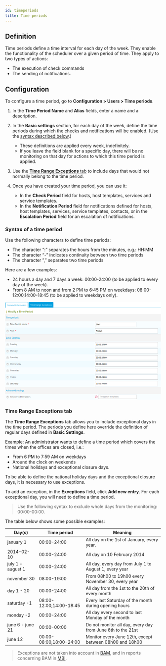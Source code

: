 ```yaml
---
id: timeperiods
title: Time periods
---
```


## Definition

Time periods define a time interval for each day of the week. They enable the functionality of the scheduler over a given period of time. They apply to two types of actions:

* The execution of check commands
* The sending of notifications.

## Configuration

To configure a time period, go to **Configuration \> Users \> Time periods**.

1. In the **Time Period Name** and **Alias** fields, enter a name and a description.

2. In the **Basic settings** section, for each day of the week, define the time periods during which the checks and notifications will be enabled. (Use the [syntax described below](#syntax-of-a-time-period).) 

    - These definitions are applied every week, indefinitely.
    - If you leave the field blank for a specific day, there will be no monitoring on that day for actions to which this time period is applied.

3. Use the [**Time Range Exceptions** tab](#time-range-exceptions-tab) to include days that would not normally belong to the time period.

4. Once you have created your time period, you can use it:
    - In the **Check Period** field for hosts, host templates, services and service templates.
    - In the **Notification Period** field for notifications defined for hosts, host templates, services, service templates, contacts, or in the **Escalation Period** field for an escalation of notifications. 

### Syntax of a time period

Use the following characters to define time periods:

* The character “:” separates the hours from the minutes, e.g.: HH:MM
* The character “-” indicates continuity between two time periods
* The character ”,” separates two time periods

Here are a few examples:

* 24 hours a day and 7 days a week: 00:00-24:00 (to be applied to every day of the week).
* From 8 AM to noon and from 2 PM to 6:45 PM on weekdays: 08:00-12:00,14:00-18:45 (to be applied to weekdays only).

![image](../../assets/configuration/05timeperiod.png)

### Time Range Exceptions tab

The **Time Range Exceptions** tab allows you to include exceptional days in the time period. The periods you define here override the definition of regular days defined in **Basic Settings**.

Example: An administrator wants to define a time period which covers the times when the offices are closed, i.e.:

* From 6 PM to 7:59 AM on weekdays
* Around the clock on weekends
* National holidays and exceptional closure days.

To be able to define the national holiday days and the exceptional closure days, it is necessary to use exceptions.

To add an exception, in the **Exceptions** field, click **Add new entry**. For each exceptional day, you will need to define a time period. 

> Use the following syntax to exclude whole days from the monitoring: 00:00-00:00.

The table below shows some possible examples:

| Day(s)            | Time period             | Meaning                                                   |
| ----------------- | ----------------------- | --------------------------------------------------------- |
| january 1         | 00:00-24:00             | All day on the 1st of January, every year.                |
| 2014-02-10        | 00:00-24:00             | All day on 10 February 2014                               |
| july 1 - august 1 | 00:00-24:00             | All day, every day from July 1 to August 1, every year    |
| november 30       | 08:00-19:00             | From 08h00 to 19h00 every November 30, every year         |
| day 1 - 20        | 00:00-24:00             | All day from the 1st to the 20th of every month           |
| saturday -1       | 08:00-12:00,14:00-18:45 | Every last Saturday of the month during opening hours     |
| monday -2         | 00:00-24:00             | All day every second to last Monday of the month          |
| june 6 - june 21  | 00:00-00:00             | Do not monitor all day, every day from June 6th to the 21st        |
| june 12           | 00:00-08:00,18:00-24:00 | Monitor every June 12th, except between 08h00 and 18h00 |

> Exceptions are not taken into account in [BAM](../../service-mapping/introduction.md), and in reports concerning BAM in [MBI](../../reporting/introduction.md).
